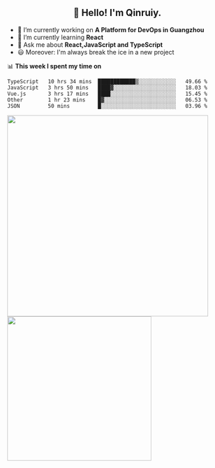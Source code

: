<h2 align="center">👋 Hello! I'm Qinruiy.</h2>


- 🔭 I’m currently working on **A Platform for DevOps in Guangzhou**
- 🌱 I’m currently learning **React**
- 💬 Ask me about **React,JavaScript and TypeScript**
- 😃 Moreover: I'm always break the ice in a new project

📊 **This week I spent my time on**

<!--START_SECTION:waka-->
```text
TypeScript   10 hrs 34 mins  ████████████▒░░░░░░░░░░░░   49.66 % 
JavaScript   3 hrs 50 mins   ████▓░░░░░░░░░░░░░░░░░░░░   18.03 % 
Vue.js       3 hrs 17 mins   ████░░░░░░░░░░░░░░░░░░░░░   15.45 % 
Other        1 hr 23 mins    █▓░░░░░░░░░░░░░░░░░░░░░░░   06.53 % 
JSON         50 mins         █░░░░░░░░░░░░░░░░░░░░░░░░   03.96 % 
```
<!--END_SECTION:waka-->

<p>
<img align="left" width="460" src="https://github-readme-stats.vercel.app/api?username=Qinruiy&custom_title=Qrinruiy's Github Stats&theme=graywhite&hide_border=true"/> <img align="left" width="330" src="https://github-readme-stats.vercel.app/api/top-langs/?username=Qinruiy&layout=compact&theme=graywhite&hide_border=true"/>
</p>
